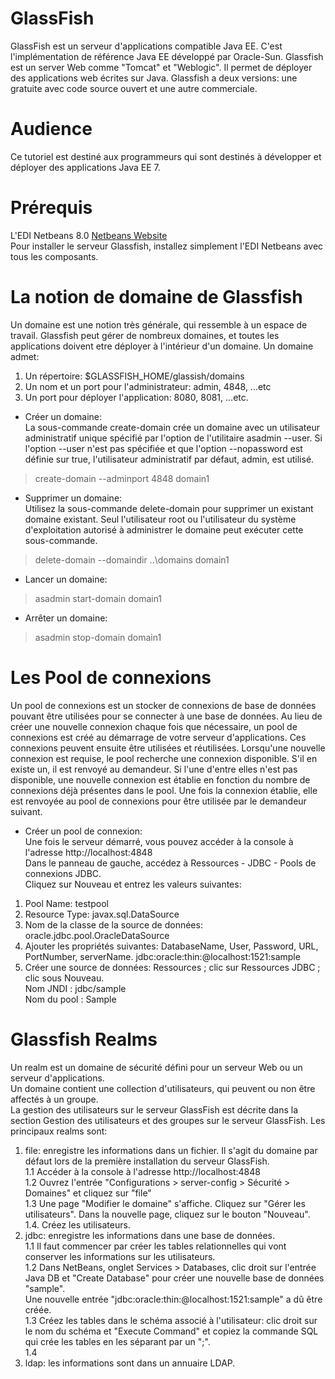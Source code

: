 # GlassFish
GlassFish est un serveur d'applications compatible Java EE. C'est l'implémentation de référence Java EE développé par Oracle-Sun. 
Glassfish est un server Web comme "Tomcat" et "Weblogic". Il permet de déployer des applications web écrites sur Java. 
Glassfish a deux versions: une gratuite avec code source ouvert et une autre commerciale.

# Audience
Ce tutoriel est destiné aux programmeurs qui sont destinés à développer et déployer des applications Java EE 7.

# Prérequis  
L'EDI Netbeans 8.0 [Netbeans Website](http://www.netbeans.org/)  
Pour installer le serveur Glassfish, installez simplement l'EDI Netbeans avec tous les composants.


# La notion de domaine de Glassfish
Un domaine est une notion très générale, qui ressemble à un espace de travail.
Glassfish peut gérer de nombreux domaines, et toutes les applications doivent etre déployer à l'intérieur d'un domaine.
Un domaine admet:
 1. Un répertoire: $GLASSFISH_HOME/glassish/domains
 2. Un nom et un port pour l'administrateur: admin, 4848, ...etc
 3. Un port pour déployer l'application: 8080, 8081, ...etc.

 * Créer un domaine:     
La sous-commande create-domain crée un domaine avec un utilisateur administratif unique spécifié par l'option de l'utilitaire asadmin --user. 
Si l'option --user n'est pas spécifiée et que l'option --nopassword est définie sur true, 
l'utilisateur administratif par défaut, admin, est utilisé.
> create-domain --adminport 4848 domain1

 * Supprimer un domaine:   
Utilisez la sous-commande delete-domain pour supprimer un existant domaine existant. Seul l'utilisateur root ou l'utilisateur du système d'exploitation autorisé à administrer le domaine peut exécuter cette sous-commande.
> delete-domain --domaindir ..\domains domain1

* Lancer un domaine: 
>asadmin start-domain domain1 

* Arrêter un domaine:  
>asadmin stop-domain domain1

# Les Pool de connexions 
Un pool de connexions est un stocker de connexions de base de données pouvant être utilisées pour se connecter à une base de données.
Au lieu de créer une nouvelle connexion chaque fois que nécessaire, un pool de connexions est créé au démarrage de votre serveur d'applications.
Ces connexions peuvent ensuite être utilisées et réutilisées. Lorsqu'une nouvelle connexion est requise, le pool recherche une connexion disponible. S'il en existe un, il est renvoyé au demandeur. Si l'une d'entre elles n'est pas disponible, une nouvelle connexion est établie en fonction du nombre de connexions déjà présentes dans le pool. 
Une fois la connexion établie, elle est renvoyée au pool de connexions pour être utilisée par le demandeur suivant.

 * Créer un pool de connexion:  
Une fois le serveur démarré, vous pouvez accéder à la console à l'adresse http://localhost:4848  
Dans le panneau de gauche, accédez à Ressources - JDBC - Pools de connexions JDBC.  
Cliquez sur Nouveau et entrez les valeurs suivantes: 
 1. Pool Name: testpool 
 2. Resource Type: javax.sql.DataSource 
 3. Nom de la classe de la source de données:  oracle.jdbc.pool.OracleDataSource
 4. Ajouter les propriétés suivantes: DatabaseName, User, Password, URL, PortNumber, serverName.
      jdbc:oracle:thin:@localhost:1521:sample
 5. Créer une source de données: Ressources ; clic sur Ressources JDBC ; clic sous Nouveau.  
 Nom JNDI : jdbc/sample     
 Nom du pool : Sample     

# Glassfish Realms
Un realm est un domaine de sécurité défini pour un serveur Web ou un serveur d'applications.  
Un domaine contient une collection d'utilisateurs, qui peuvent ou non être affectés à un groupe.  
La gestion des utilisateurs sur le serveur GlassFish est décrite dans la section Gestion des utilisateurs et des groupes sur le serveur GlassFish. 
Les principaux realms sont:
1. file:  enregistre les informations dans un fichier. Il s'agit du domaine par défaut lors de la première installation du serveur GlassFish.   
    1.1 Accéder à la console à l'adresse http://localhost:4848        
    1.2 Ouvrez l'entrée "Configurations > server-config > Sécurité > Domaines" et cliquez sur "file"          
    1.3 Une page "Modifier le domaine" s'affiche. Cliquez sur "Gérer les utilisateurs". Dans la nouvelle page, cliquez sur le       bouton "Nouveau".      
    1.4. Créez les utilisateurs.       
2. jdbc:  enregistre les informations dans une base de données.    
    1.1 Il faut commencer par créer les tables relationnelles qui vont conserver les informations sur les utilisateurs.      
    1.2 Dans NetBeans, onglet Services > Databases, clic droit sur l'entrée Java DB et "Create Database" pour créer une nouvelle base de données "sample".         
      Une nouvelle entrée "jdbc:oracle:thin:@localhost:1521:sample" a dû être créée.       
    1.3 Créez les tables dans le schéma associé à l'utilisateur: clic droit sur le nom du schéma et "Execute Command" et copiez la commande SQL qui crée les tables en les séparant par un ";".   
    1.4            
3. ldap:  les informations sont dans un annuaire LDAP.  

 

